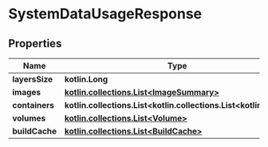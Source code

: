
# SystemDataUsageResponse

## Properties
Name | Type | Description | Notes
------------ | ------------- | ------------- | -------------
**layersSize** | **kotlin.Long** |  |  [optional]
**images** | [**kotlin.collections.List&lt;ImageSummary&gt;**](ImageSummary.md) |  |  [optional]
**containers** | **kotlin.collections.List&lt;kotlin.collections.List&lt;kotlin.Any&gt;&gt;** |  |  [optional]
**volumes** | [**kotlin.collections.List&lt;Volume&gt;**](Volume.md) |  |  [optional]
**buildCache** | [**kotlin.collections.List&lt;BuildCache&gt;**](BuildCache.md) |  |  [optional]



